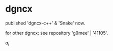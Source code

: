 # dgncx
published 'dgncx-c++' & 'Snake' now.

for other dgncx: see repository 'g9mee' | '41105'.

$a_i$

